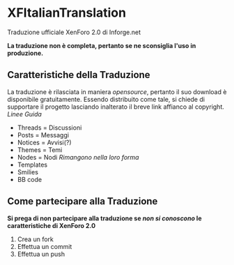 # XFItalianTranslation
Traduzione ufficiale XenForo 2.0 di Inforge.net

**La traduzione non è completa, pertanto se ne sconsiglia l'uso in produzione.**

## Caratteristiche della Traduzione
La traduzione è rilasciata in maniera *opensource*, pertanto il suo download è disponibile gratuitamente.
Essendo distribuito come tale, si chiede di supportare il progetto lasciando inalterato il breve link affianco al copyright.
*Linee Guida*
- Threads = Discussioni
- Posts = Messaggi
- Notices = Avvisi(?)
- Themes = Temi
- Nodes = Nodi
*Rimangono nella loro forma*
- Templates
- Smilies
- BB code

## Come partecipare alla Traduzione
**Si prega di non partecipare alla traduzione se _non si conoscono_ le caratteristiche di XenForo 2.0**
1. Crea un fork
2. Effettua un commit
3. Effettua un push
